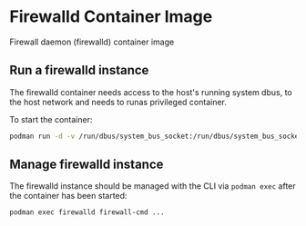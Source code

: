 # Firewalld Container Image

Firewall daemon (firewalld) container image

## Run a firewalld instance

The firewalld container needs access to the host's running system dbus, to the host network and needs to runas privileged container.

To start the container:
                          
```sh
podman run -d -v /run/dbus/system_bus_socket:/run/dbus/system_bus_socket --network host --privileged --name firewalld firewalld
```

## Manage firewalld instance

The firewalld instance should be managed with the CLI via `podman exec`
after the container has been started:

```sh
podman exec firewalld firewall-cmd ...
```

